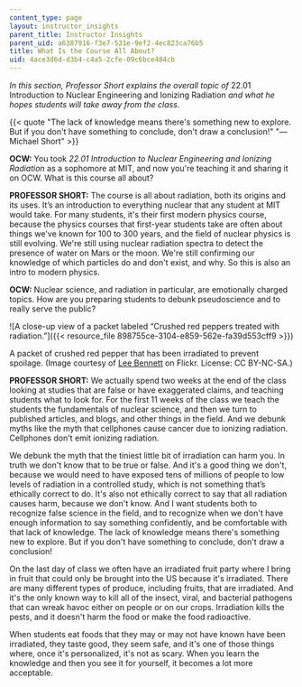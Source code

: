 ```yaml
---
content_type: page
layout: instructor_insights
parent_title: Instructor Insights
parent_uid: a6387916-f3e7-531e-9ef2-4ec823ca76b5
title: What Is the Course All About?
uid: 4ace3d6d-d3b4-c4a5-2cfe-09c6bce484cb
---
```


_In this section, Professor Short explains the overall topic of_ 22.01 Introduction to Nuclear Engineering and Ionizing Radiation _and what he hopes students will take away from the class_.

{{< quote "The lack of knowledge means there's something new to explore. But if you don't have something to conclude, don't draw a conclusion!" "— Michael Short" >}}

**OCW:** You took _22.01 Introduction to Nuclear Engineering and Ionizing Radiation_ as a sophomore at MIT, and now you're teaching it and sharing it on OCW. What is this course all about?

**PROFESSOR SHORT:** The course is all about radiation, both its origins and its uses. It’s an introduction to everything nuclear that any student at MIT would take. For many students, it's their first modern physics course, because the physics courses that first-year students take are often about  things we've known for 100 to 300 years, and the field of nuclear physics is still evolving. We're still using nuclear radiation spectra to detect the presence of water on Mars or the moon. We're still confirming our knowledge of which particles do and don't exist, and why. So this is also an intro to modern physics.

**OCW:** Nuclear science, and radiation in particular, are emotionally charged topics. How are you preparing students to debunk pseudoscience and to really serve the public?

![A close-up view of a packet labeled “Crushed red peppers treated with radiation.”]({{< resource_file 898755ce-3104-e859-562e-fa39d553cff9 >}})

A packet of crushed red pepper that has been irradiated to prevent spoilage. (Image courtesy of [Lee Bennett](https://www.flickr.com/photos/leebennett/5486448368/) on Flickr. License: CC BY-NC-SA.)

**PROFESSOR SHORT:** We actually spend two weeks at the end of the class looking at studies that are false or have exaggerated claims, and teaching students what to look for. For the first 11 weeks of the class we teach the students the fundamentals of nuclear science, and then we turn to published articles, and blogs, and other things in the field. And we debunk myths like the myth that cellphones cause cancer due to ionizing radiation. Cellphones don't emit ionizing radiation.

We debunk the myth that the tiniest little bit of irradiation can harm you. In truth we don't know that to be true or false. And it's a good thing we don't, because we would need to have exposed tens of millions of people to low levels of radiation in a controlled study, which is not something that’s ethically correct to do. It's also not ethically correct to say that all radiation causes harm, because we don't know. And I want students both to recognize false science in the field, and to recognize when we don't have enough information to say something confidently, and be comfortable with that lack of knowledge. The lack of knowledge means there's something new to explore. But if you don't have something to conclude, don't draw a conclusion!

On the last day of class we often have an irradiated fruit party where I bring in fruit that could only be brought into the US because it's irradiated. There are many different types of produce, including fruits, that are irradiated. And it's the only known way to kill all of the insect, viral, and bacterial pathogens that can wreak havoc either on people or on our crops. Irradiation kills the pests, and it doesn't harm the food or make the food radioactive.

When students eat foods that they may or may not have known have been irradiated, they taste good, they seem safe, and it's one of those things where, once it's personalized, it's not as scary. When you learn the knowledge and then you see it for yourself, it becomes a lot more acceptable.